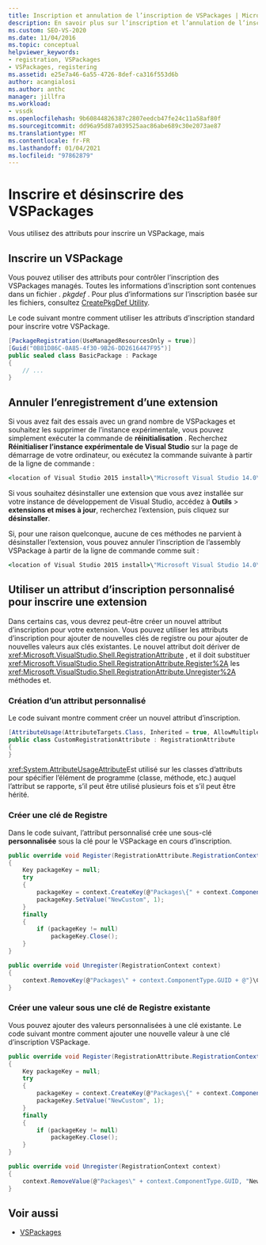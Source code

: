 ```yaml
---
title: Inscription et annulation de l’inscription de VSPackages | Microsoft Docs
description: En savoir plus sur l’inscription et l’annulation de l’inscription de vos VSPackages, y compris les attributs que vous utilisez et le fichier. pkgdef.
ms.custom: SEO-VS-2020
ms.date: 11/04/2016
ms.topic: conceptual
helpviewer_keywords:
- registration, VSPackages
- VSPackages, registering
ms.assetid: e25e7a46-6a55-4726-8def-ca316f553d6b
author: acangialosi
ms.author: anthc
manager: jillfra
ms.workload:
- vssdk
ms.openlocfilehash: 9b60844826387c2807eedcb47fe24c11a58af80f
ms.sourcegitcommit: dd96a95d87a039525aac86abe689c30e2073ae87
ms.translationtype: MT
ms.contentlocale: fr-FR
ms.lasthandoff: 01/04/2021
ms.locfileid: "97862879"
---
```

# <a name="register-and-unregister-vspackages"></a>Inscrire et désinscrire des VSPackages
Vous utilisez des attributs pour inscrire un VSPackage, mais

## <a name="register-a-vspackage"></a>Inscrire un VSPackage
 Vous pouvez utiliser des attributs pour contrôler l’inscription des VSPackages managés. Toutes les informations d’inscription sont contenues dans un fichier *. pkgdef* . Pour plus d’informations sur l’inscription basée sur les fichiers, consultez [CreatePkgDef Utility](../extensibility/internals/createpkgdef-utility.md).

 Le code suivant montre comment utiliser les attributs d’inscription standard pour inscrire votre VSPackage.

```csharp
[PackageRegistration(UseManagedResourcesOnly = true)]
[Guid("0B81D86C-0A85-4f30-9B26-DD2616447F95")]
public sealed class BasicPackage : Package
{
    // ...
}
```

## <a name="unregister-an-extension"></a>Annuler l’enregistrement d’une extension
 Si vous avez fait des essais avec un grand nombre de VSPackages et souhaitez les supprimer de l’instance expérimentale, vous pouvez simplement exécuter la commande de **réinitialisation** . Recherchez **Réinitialiser l’instance expérimentale de Visual Studio** sur la page de démarrage de votre ordinateur, ou exécutez la commande suivante à partir de la ligne de commande :

```cmd
<location of Visual Studio 2015 install>\"Microsoft Visual Studio 14.0\VSSDK\VisualStudioIntegration\Tools\Bin\CreateExpInstance.exe" /Reset /VSInstance=14.0 /RootSuffix=Exp
```

 Si vous souhaitez désinstaller une extension que vous avez installée sur votre instance de développement de Visual Studio, accédez à **Outils**  >  **extensions et mises à jour**, recherchez l’extension, puis cliquez sur **désinstaller**.

 Si, pour une raison quelconque, aucune de ces méthodes ne parvient à désinstaller l’extension, vous pouvez annuler l’inscription de l’assembly VSPackage à partir de la ligne de commande comme suit :

```cmd
<location of Visual Studio 2015 install>\"Microsoft Visual Studio 14.0\VSSDK\VisualStudioIntegration\Tools\Bin\regpkg" /unregister <pathToVSPackage assembly>
```

<a name="using-a-custom-registration-attribute-to-register-an-extension"></a>

## <a name="use-a-custom-registration-attribute-to-register-an-extension"></a>Utiliser un attribut d’inscription personnalisé pour inscrire une extension

Dans certains cas, vous devrez peut-être créer un nouvel attribut d’inscription pour votre extension. Vous pouvez utiliser les attributs d’inscription pour ajouter de nouvelles clés de registre ou pour ajouter de nouvelles valeurs aux clés existantes. Le nouvel attribut doit dériver de <xref:Microsoft.VisualStudio.Shell.RegistrationAttribute> , et il doit substituer <xref:Microsoft.VisualStudio.Shell.RegistrationAttribute.Register%2A> les <xref:Microsoft.VisualStudio.Shell.RegistrationAttribute.Unregister%2A> méthodes et.

### <a name="create-a-custom-attribute"></a>Création d’un attribut personnalisé

Le code suivant montre comment créer un nouvel attribut d’inscription.

```csharp
[AttributeUsage(AttributeTargets.Class, Inherited = true, AllowMultiple = false)]
public class CustomRegistrationAttribute : RegistrationAttribute
{
}
```

 <xref:System.AttributeUsageAttribute>Est utilisé sur les classes d’attributs pour spécifier l’élément de programme (classe, méthode, etc.) auquel l’attribut se rapporte, s’il peut être utilisé plusieurs fois et s’il peut être hérité.

### <a name="create-a-registry-key"></a>Créer une clé de Registre

Dans le code suivant, l’attribut personnalisé crée une sous-clé **personnalisée** sous la clé pour le VSPackage en cours d’inscription.

```csharp
public override void Register(RegistrationAttribute.RegistrationContext context)
{
    Key packageKey = null;
    try
    {
        packageKey = context.CreateKey(@"Packages\{" + context.ComponentType.GUID + @"}\Custom");
        packageKey.SetValue("NewCustom", 1);
    }
    finally
    {
        if (packageKey != null)
            packageKey.Close();
    }
}

public override void Unregister(RegistrationContext context)
{
    context.RemoveKey(@"Packages\" + context.ComponentType.GUID + @"}\Custom");
}
```

### <a name="create-a-new-value-under-an-existing-registry-key"></a>Créer une valeur sous une clé de Registre existante

Vous pouvez ajouter des valeurs personnalisées à une clé existante. Le code suivant montre comment ajouter une nouvelle valeur à une clé d’inscription VSPackage.

```csharp
public override void Register(RegistrationAttribute.RegistrationContext context)
{
    Key packageKey = null;
    try
    {
        packageKey = context.CreateKey(@"Packages\{" + context.ComponentType.GUID + "}");
        packageKey.SetValue("NewCustom", 1);
    }
    finally
    {
        if (packageKey != null)
            packageKey.Close();
    }
}

public override void Unregister(RegistrationContext context)
{
    context.RemoveValue(@"Packages\" + context.ComponentType.GUID, "NewCustom");
}
```

## <a name="see-also"></a>Voir aussi
- [VSPackages](../extensibility/internals/vspackages.md)
